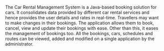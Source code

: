 The Car Rental Management System is a Java-based booking solution for cars. It consolidates data provided by different car rental services and hence provides the user details and rates in real-time. Travellers may want to make changes in their bookings. The application allows them to book, cancel, view and update their bookings with ease. Other than this, it eases the management of bookings too. All the bookings, cars, schedules and routes can be viewed, added and modified on a single application by the administrator.
